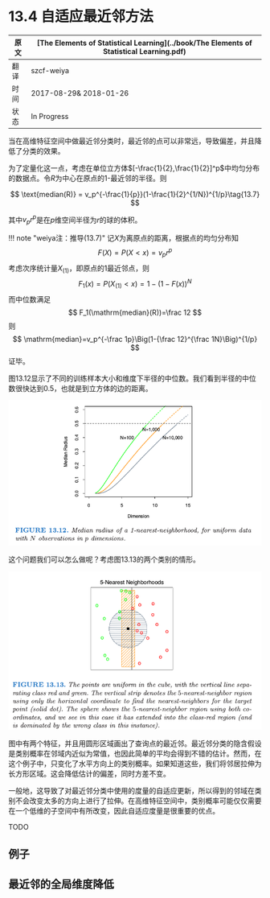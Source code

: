 # 13.4 自适应最近邻方法

| 原文   | [The Elements of Statistical Learning](../book/The Elements of Statistical Learning.pdf) |
| ---- | ---------------------------------------- |
| 翻译   | szcf-weiya                               |
| 时间   | 2017-08-29& 2018-01-26                               |
|状态|In Progress|

当在高维特征空间中做最近邻分类时，最近邻的点可以非常远，导致偏差，并且降低了分类的效果。

为了定量化这一点，考虑在单位立方体$[-\frac{1}{2},\frac{1}{2}]^p$中均匀分布的数据点。令$R$为中心在原点的1-最近邻的半径。则

$$
\text{median(R)} = v_p^{-\frac{1}{p}}(1-\frac{1}{2}^{1/N})^{1/p}\tag{13.7}
$$

其中$v_pr^p$是在$p$维空间半径为$r$的球的体积。

!!! note "weiya注：推导(13.7)"
	记$X$为离原点的距离，根据点的均匀分布知
	$$
	F(X) = P(X<x)=v_pr^p
	$$
	考虑次序统计量$X_{(1)}$，即原点的1最近邻点，则
	$$
	F_1(x)=P(X_{(1)}<x)=1-(1-F(x))^N
	$$
	而中位数满足
	$$
	F_1(\mathrm{median}(R))=\frac 12
	$$
	则
	$$
	\mathrm{median}=v_p^{-\frac 1p}\Big(1-{\frac 12}^{\frac 1N}\Big)^{1/p}
	$$
	证毕。

图13.12显示了不同的训练样本大小和维度下半径的中位数。我们看到半径的中位数很快达到0.5，也就是到立方体的边的距离。

![](../img/13/fig13.12.png)

这个问题我们可以怎么做呢？考虑图13.13的两个类别的情形。

![](../img/13/fig13.13.png)

图中有两个特征，并且用圆形区域画出了查询点的最近邻。最近邻分类的隐含假设是类别概率在邻域内近似为常值，也因此简单的平均会得到不错的估计。然而，在这个例子中，只变化了水平方向上的类别概率。如果知道这些，我们将邻居拉伸为长方形区域。这会降低估计的偏差，同时方差不变。

一般地，这导致了对最近邻分类中使用的度量的自适应更新，所以得到的邻域在类别不会改变太多的方向上进行了拉伸。在高维特征空间中，类别概率可能仅仅需要在一个低维的子空间中有所改变，因此自适应度量是很重要的优点。

TODO

## 例子

## 最近邻的全局维度降低
